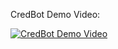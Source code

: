 CredBot Demo Video:

[![CredBot Demo Video](https://img.youtube.com/vi/U_EEDWhMmJE/0.jpg)](https://www.youtube.com/watch?v=U_EEDWhMmJE)
